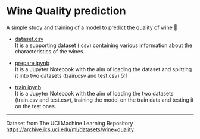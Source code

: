 # Wine Quality prediction
A simple study and training of a model to predict the quality of wine 🍷


* [dataset.csv](https://github.com/mariocuomo/Wine-Quality-prediction/blob/main/dataset.csv)<br>
It is a supporting dataset (.csv) containing various information about the characteristics of the wines. 

* [prepare.ipynb](https://github.com/mariocuomo/Wine-Quality-prediction/blob/main/prepare.ipynb)<br>
It is a Jupyter Notebook with the aim of loading the dataset and splitting it into two datasets (train.csv and test.csv) 5:1

* [train.ipynb](https://github.com/mariocuomo/Wine-Quality-prediction/blob/main/train.ipynb)<br>
It is a Jupyter Notebook with the aim of loading the two datasets (train.csv and test.csv), training the model on the train data and testing it on the test ones. 

---
Dataset from The UCI Machine Learning Repository https://archive.ics.uci.edu/ml/datasets/wine+quality

